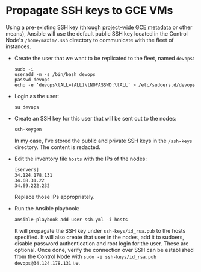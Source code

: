 # Propagate SSH keys to GCE VMs

Using a pre-existing SSH key (through [project-wide GCE metadata](https://cloud.google.com/compute/docs/instances/adding-removing-ssh-keys#project-wide) or other means), Ansible will use the default public SSH key located in the Control Node's `/home/maxim/.ssh` directory to communicate with the fleet of instances.

- Create the user that we want to be replicated to the fleet, named `devops`:
  ```
  sudo -i
  useradd -m -s /bin/bash devops
  passwd devops
  echo -e ‘devops\tALL=(ALL)\tNOPASSWD:\tALL’ > /etc/sudoers.d/devops
  ```
- Login as the user:

  `su devops`

- Create an SSH key for this user that will be sent out to the nodes:

  `ssh-keygen`

  In my case, I've stored the public and private SSH keys in the `/ssh-keys` directory. The content is redacted.

- Edit the inventory file `hosts` with the IPs of the nodes:
  ```
  [servers]
  34.124.178.131
  34.68.31.22
  34.69.222.232
  ```
  Replace those IPs appropriately.

- Run the Ansible playbook:

   `ansible-playbook add-user-ssh.yml -i hosts`

   It will propagate the SSH key under `ssh-keys/id_rsa.pub` to the hosts specified. It will also create that user in the nodes, add it to sudoers, disable password authentication and root login for the user. These are optional. Once done, verify the connection over SSH can be established from the Control Node with `sudo -i ssh-keys/id_rsa.pub devops@34.124.178.131` i.e.

